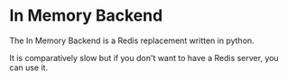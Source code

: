 # In Memory Backend
The In Memory Backend is a Redis replacement written in python.

It is comparatively slow but if you don't want to have a Redis server, you can use it.

